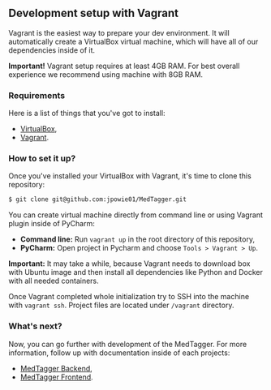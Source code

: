 Development setup with Vagrant
------------------------------

Vagrant is the easiest way to prepare your dev environment. It will automatically create a VirtualBox virtual machine,
 which will have all of our dependencies inside of it.

**Important!** Vagrant setup requires at least 4GB RAM. For best overall experience we recommend using
 machine with 8GB RAM.

### Requirements 

Here is a list of things that you've got to install:

 - [VirtualBox](https://www.virtualbox.org),
 - [Vagrant](https://www.vagrantup.com).

### How to set it up?

Once you've installed your VirtualBox with Vagrant, it's time to clone this repository:

```bash
$ git clone git@github.com:jpowie01/MedTagger.git
```

You can create virtual machine directly from command line or using Vagrant plugin inside of PyCharm:
- **Command line:**  Run `vagrant up` in the root directory of this repository,
- **PyCharm:** Open project in Pycharm and choose `Tools > Vagrant > Up`.

**Important:** It may take a while, because Vagrant needs to download box with Ubuntu image and then install
 all dependencies like Python and Docker with all needed containers.

Once Vagrant completed whole initialization try to SSH into the machine with `vagrant ssh`. Project files are located 
under `/vagrant` directory. 

### What's next?

Now, you can go further with development of the MedTagger. For more information, follow up with documentation
 inside of each projects:

 - [MedTagger Backend](/backend/docs/development_in_vagrant.md),
 - [MedTagger Frontend](/frontend/docs/development_in_vagrant.md).

